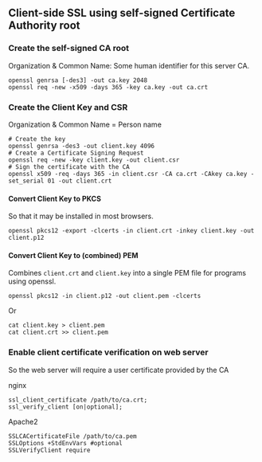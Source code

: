## Client-side SSL using self-signed Certificate Authority root

### Create the self-signed CA root
Organization & Common Name: Some human identifier for this server CA.

    openssl genrsa [-des3] -out ca.key 2048
    openssl req -new -x509 -days 365 -key ca.key -out ca.crt

### Create the Client Key and CSR
Organization & Common Name = Person name

    # Create the key
    openssl genrsa -des3 -out client.key 4096
    # Create a Certificate Signing Request
    openssl req -new -key client.key -out client.csr
    # Sign the certificate with the CA
    openssl x509 -req -days 365 -in client.csr -CA ca.crt -CAkey ca.key -set_serial 01 -out client.crt

#### Convert Client Key to PKCS
So that it may be installed in most browsers.

    openssl pkcs12 -export -clcerts -in client.crt -inkey client.key -out client.p12

#### Convert Client Key to (combined) PEM
Combines `client.crt` and `client.key` into a single PEM file for programs using openssl.

    openssl pkcs12 -in client.p12 -out client.pem -clcerts
Or

    cat client.key > client.pem
    cat client.crt >> client.pem

### Enable client certificate verification on web server
So the web server will require a user certificate provided by the CA

nginx

    ssl_client_certificate /path/to/ca.crt;
    ssl_verify_client [on|optional];
    
Apache2

    SSLCACertificateFile /path/to/ca.pem
    SSLOptions +StdEnvVars #optional
    SSLVerifyClient require

